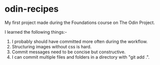 # odin-recipes
My first project made during the Foundations course on The Odin Project.

I learned the following things:-
1. I probably should have committed more often during the workflow.
2. Structuring images without css is hard.
3. Commit messages need to be concise but constructive.
4. I can commit multiple files and folders in a directory with "git add .".
